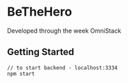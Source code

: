 # BeTheHero
Developed through the week OmniStack
## Getting Started

```
// to start backend - localhost:3334
npm start

```
